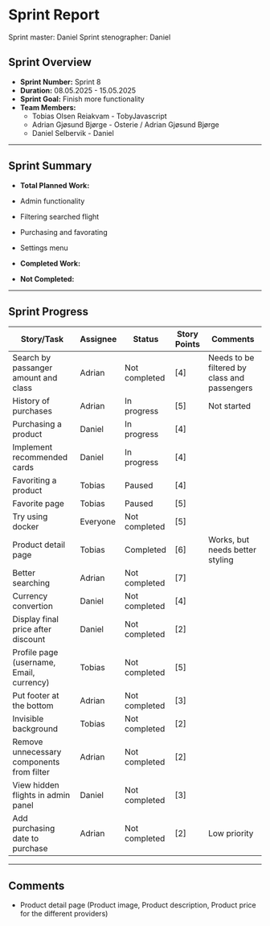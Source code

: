 # **Sprint Report**

Sprint master: Daniel
Sprint stenographer: Daniel

## **Sprint Overview**

- **Sprint Number:** Sprint 8
- **Duration:** 08.05.2025 - 15.05.2025
- **Sprint Goal:** Finish more functionality
- **Team Members:**
  - Tobias Olsen Reiakvam - TobyJavascript
  - Adrian Gjøsund Bjørge - Osterie / Adrian Gjøsund Bjørge
  - Daniel Selbervik - Daniel

---

## **Sprint Summary**

- **Total Planned Work:**
- Admin functionality 
- Filtering searched flight
- Purchasing and favorating
- Settings menu

- **Completed Work:**



- **Not Completed:**


---

## **Sprint Progress**

| Story/Task                                | Assignee | Status         | Story Points | Comments                                     |
| ----------------------------------------- | -------- | -------------- | ------------ | -------------------------------------------- |
| Search by passanger amount and class      | Adrian   | Not completed  | [4]          | Needs to be filtered by class and passengers |
| History of purchases                      | Adrian   | In progress    | [5]          | Not started                                  |
| Purchasing a product                      | Daniel   | In progress    | [4]          |                                              |
| Implement recommended cards               | Daniel   | In progress    | [4]          |                                              |
| Favoriting a product                      | Tobias   | Paused         | [4]          |                                              |
| Favorite page                             | Tobias   | Paused         | [5]          |                                              |
| Try using docker                          | Everyone | Not completed  | [5]          |                                              |
| Product detail page                       | Tobias   | Completed      | [6]          | Works, but needs better styling              |
| Better searching                          | Adrian   | Not completed  | [7]          |                                              |
| Currency convertion                       | Daniel   | Not completed  | [4]          |                                              |
| Display final price after discount        | Daniel   | Not completed  | [2]          |                                              |
| Profile page (username, Email, currency)  | Tobias   | Not completed  | [5]          |                                              |
| Put footer at the bottom                  | Adrian   | Not completed  | [3]          |                                              |
| Invisible background                      | Tobias   | Not completed  | [2]          |                                              |
| Remove unnecessary components from filter | Adrian   | Not completed  | [2]          |                                              |
| View hidden flights in admin panel        | Daniel   | Not completed  | [3]          |                                              |
| Add purchasing date to purchase           | Adrian   | Not completed  | [2]          | Low priority                                 |

---

## Comments
- Product detail page (Product image, Product description, Product price for the different providers)